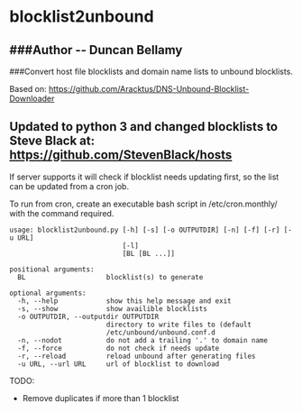 # blocklist2unbound

###Author -- Duncan Bellamy
---
###Convert host file blocklists and domain name lists to unbound blocklists.

Based on: 
https://github.com/Aracktus/DNS-Unbound-Blocklist-Downloader

Updated to python 3 and changed blocklists to Steve Black at: 
https://github.com/StevenBlack/hosts
---
If server supports it will check if blocklist needs updating first, so the list can be updated from a cron job.

To run from cron, create an executable bash script in /etc/cron.monthly/ with the command required.

````
usage: blocklist2unbound.py [-h] [-s] [-o OUTPUTDIR] [-n] [-f] [-r] [-u URL]
                            [-l]
                            [BL [BL ...]]

positional arguments:
  BL                    blocklist(s) to generate

optional arguments:
  -h, --help            show this help message and exit
  -s, --show            show availible blocklists
  -o OUTPUTDIR, --outputdir OUTPUTDIR
                        directory to write files to (default
                        /etc/unbound/unbound.conf.d
  -n, --nodot           do not add a trailing '.' to domain name
  -f, --force           do not check if needs update
  -r, --reload          reload unbound after generating files
  -u URL, --url URL     url of blocklist to download
````

TODO:
* Remove duplicates if more than 1 blocklist

